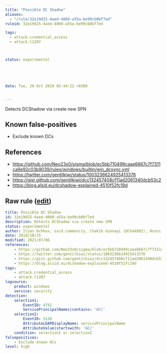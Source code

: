 ```yaml
---
title: "Possible DC Shadow"
aliases:
  - "/rule/32e19d25-4aed-4860-a55a-be99cb0bf7ed"
ruleid: 32e19d25-4aed-4860-a55a-be99cb0bf7ed

tags:
  - attack.credential_access
  - attack.t1207



status: experimental





date: Tue, 29 Oct 2019 03:44:22 +0300


---
```


Detects DCShadow via create new SPN

<!--more-->


## Known false-positives

* Exclude known DCs



## References

* https://github.com/Neo23x0/sigma/blob/ec5bb710499caae6667c7f7311ca9e92c03b9039/rules/windows/builtin/win_dcsync.yml
* https://twitter.com/gentilkiwi/status/1003236624925413376
* https://gist.github.com/gentilkiwi/dcc132457408cf11ad2061340dcb53c2
* https://blog.alsid.eu/dcshadow-explained-4510f52fc19d


## Raw rule ([edit](https://github.com/SigmaHQ/sigma/edit/master/rules/windows/builtin/security/win_possible_dc_shadow.yml))
```yaml
title: Possible DC Shadow
id: 32e19d25-4aed-4860-a55a-be99cb0bf7ed
description: Detects DCShadow via create new SPN
status: experimental
author: Ilyas Ochkov, oscd.community, Chakib Gzenayi (@Chak092), Hosni Mribah
date: 2019/10/25
modified: 2021/07/06
references:
    - https://github.com/Neo23x0/sigma/blob/ec5bb710499caae6667c7f7311ca9e92c03b9039/rules/windows/builtin/win_dcsync.yml
    - https://twitter.com/gentilkiwi/status/1003236624925413376
    - https://gist.github.com/gentilkiwi/dcc132457408cf11ad2061340dcb53c2
    - https://blog.alsid.eu/dcshadow-explained-4510f52fc19d
tags:
    - attack.credential_access
    - attack.t1207
logsource:
    product: windows
    service: security
detection:
    selection1:
        EventID: 4742
        ServicePrincipalNames|contains: 'GC/'
    selection2:
        EventID: 5136
        AttributeLDAPDisplayName: servicePrincipalName
        AttributeValue|startswith: 'GC/'
    condition: selection1 or selection2
falsepositives:
    - Exclude known DCs
level: high

```
